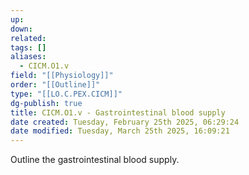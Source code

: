 ```yaml
---
up: 
down: 
related: 
tags: []
aliases:
  - CICM.O1.v
field: "[[Physiology]]"
order: "[[Outline]]"
type: "[[LO.C.PEX.CICM]]"
dg-publish: true
title: CICM.O1.v - Gastrointestinal blood supply
date created: Tuesday, February 25th 2025, 06:29:24
date modified: Tuesday, March 25th 2025, 16:09:21
---
```


Outline the gastrointestinal blood supply.

